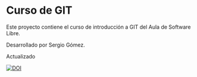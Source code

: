
# Curso de GIT

Este proyecto contiene el curso de introducción a GIT del Aula de Software Libre.

Desarrollado por Sergio Gómez.

Actualizado

[![DOI](https://zenodo.org/badge/296589526.svg)](https://zenodo.org/badge/latestdoi/296589526)
